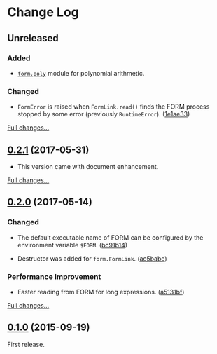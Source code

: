 # Change Log

## Unreleased

### Added

<!-- latest -> stable -->
- [`form.poly`](http://python-form.readthedocs.io/en/latest/form_poly.html)
  module for polynomial arithmetic.

### Changed

- `FormError` is raised when `FormLink.read()` finds the FORM process stopped by
  some error (previously `RuntimeError`).
  ([1e1ae33](https://github.com/tueda/python-form/commit/1e1ae33))

[Full changes...](https://github.com/tueda/python-form/compare/v0.2.1...HEAD)

## [0.2.1](https://github.com/tueda/python-form/releases/tag/v0.2.1) (2017-05-31)

- This version came with document enhancement.

[Full changes...](https://github.com/tueda/python-form/compare/v0.2.0...v0.2.1)

## [0.2.0](https://github.com/tueda/python-form/releases/tag/v0.2.0) (2017-05-14)

### Changed

- The default executable name of FORM can be configured by the environment
  variable `$FORM`.
  ([bc91b14](https://github.com/tueda/python-form/commit/bc91b14))

- Destructor was added for `form.FormLink`.
  ([ac5babe](https://github.com/tueda/python-form/commit/ac5babe))

### Performance Improvement

- Faster reading from FORM for long expressions.
  ([a5131bf](https://github.com/tueda/python-form/commit/a5131bf))

[Full changes...](https://github.com/tueda/python-form/compare/v0.1.0...v0.2.0)

## [0.1.0](https://github.com/tueda/python-form/releases/tag/v0.1.0) (2015-09-19)

First release.

